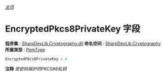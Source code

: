 ###### [主页](./Index.md "主页")
# EncryptedPkcs8PrivateKey 字段
**程序集** : [SharpDevLib.Cryptography.dll](./SharpDevLib.Cryptography.assembly.md "SharpDevLib.Cryptography.dll")
**命名空间** : [SharpDevLib.Cryptography](./SharpDevLib.Cryptography.namespace.md "SharpDevLib.Cryptography")
**所属类型** : [PemType](./SharpDevLib.Cryptography.PemType.md "PemType")
``` csharp
EncryptedPkcs8PrivateKey = 4
```
**注释**
*受密码保护的PKCS#8私钥*

